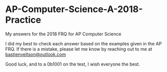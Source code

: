 # AP-Computer-Science-A-2018-Practice
My answers for the 2018 FRQ for AP Computer Science

I did my best to check each answer based on the examples given in the AP FRQ. If there is a mistake, please let me know by reaching out to me at bastienveltson@outlook.com 

Good luck, and to a 0b1001 on the test, I wish everyone the best. 
